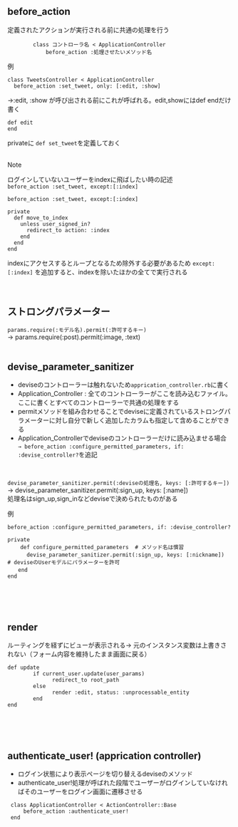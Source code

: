 ## before_action
定義されたアクションが実行される前に共通の処理を行う
```
        class コントローラ名 < ApplicationController
            before_action :処理させたいメソッド名
```
例
```
class TweetsController < ApplicationController
  before_action :set_tweet, only: [:edit, :show]
```

→:edit, :show  が呼び出される前にこれが呼ばれる。edit,showにはdef endだけ書く

```
def edit
end
```
privateに `def set_tweet`を定義しておく  
<br>

> [!NOTE]
>ログインしていないユーザーをindexに飛ばしたい時の記述  
`before_action :set_tweet, except:[:index]`
```
before_action :set_tweet, except:[:index]

private
  def move_to_index
    unless user_signed_in?
      redirect_to action: :index
    end
  end
end
```
indexにアクセスするとループとなるため除外する必要があるため
`except:[:index]`
を追加すると、indexを除いたほかの全てで実行される
<br><br><br>

## ストロングパラメーター
`params.require(:モデル名).permit(:許可するキー)`  
→ params.require(:post).permit(:image, :text) 
<br><br>

## devise_parameter_sanitizer
* deviseのコントローラーは触れないため`apprication_controller.rb`に書く
* Application_Controller : 全てのコントローラーがここを読み込むファイル。ここに書くとすべてのコントローラーで共通の処理をする
* permitメソッドを組み合わせることでdeviseに定義されているストロングパラメーターに対し自分で新しく追加したカラムも指定して含めることができる
* Application_Controllerでdeviseのコントローラーだけに読み込ませる場合  
`→ before_action :configure_permitted_parameters, if: :devise_controller?`を追記
<br>

`devise_parameter_sanitizer.permit(:deviseの処理名, keys: [:許可するキー])`  
→ devise_parameter_sanitizer.permit(:sign_up, keys: [:name])  
処理名はsign_up,sign_inなどdeviseで決められたものがある

例
```
before_action :configure_permitted_parameters, if: :devise_controller?
    
private
    def configure_permitted_parameters  # メソッド名は慣習
      devise_parameter_sanitizer.permit(:sign_up, keys: [:nickname])　# deviseのUserモデルにパラメーターを許可
　　end
end
```
<br><br><br>

## render
ルーティングを経ずにビューが表示される→ 元のインスタンス変数は上書きされない（フォーム内容を維持したまま画面に戻る）
```
def update
        if current_user.update(user_params)
              redirect_to root_path
        else
              render :edit, status: :unprocessable_entity
        end
end
```
<br><br><br>

## authenticate_user! (apprication controller)
* ログイン状態により表示ページを切り替えるdeviseのメソッド
* authenticate_user!処理が呼ばれた段階でユーザーがログインしていなければそのユーザーをログイン画面に遷移させる
```
 class ApplicationController < ActionController::Base
     before_action :authenticate_user!
 end
```

